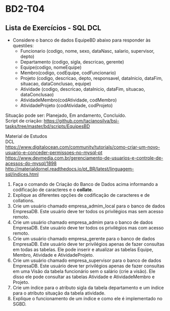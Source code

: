 # BD2-T04

## Lista de Exercícios - SQL DCL

- Considere o banco de dados EquipeBD abaixo para responder às questões:
  - Funcionario (codigo, nome, sexo, dataNasc, salario, supervisor, depto)
  - Departamento (codigo, sigla, descricao, gerente)
  - Equipe(codigo, nomeEquipe)
  - Membro(codigo, codEquipe, codFuncionario)
  - Projeto (codigo, descricao, depto, responsavel, dataInicio, dataFim, situacao, dataConclusao, equipe) 
  - Atividade (codigo, descricao, dataInicio, dataFim, situacao, dataConclusao)
  - AtividadeMembro(codAtividade, codMembro)
  - AtividadeProjeto (codAtividade, codProjeto)

Situação pode ser: Planejado, Em andamento, Concluído.  
Script de criação: https://github.com/tacianosilva/bsi-tasks/tree/master/bd/scripts/EquipesBD  
  
Material de Estudos  
DCL  
https://www.digitalocean.com/community/tutorials/como-criar-um-novo-usuario-e-conceder-permissoes-no-mysql-pt  
https://www.devmedia.com.br/gerenciamento-de-usuarios-e-controle-de-acessos-do-mysql/1898  
http://materialdornel.readthedocs.io/pt_BR/latest/linguagem-sql/indices.html  
  
1. Faça o comando de Criação do Banco de Dados acima informando a codificação de caracteres e o **collate**.
2. Explique as diferentes opções de codificação de caracteres e de collations.
3. Crie um usuário chamado empresa_admim_local para o banco de dados EmpresaDB. Este usuário deve ter todos os privilégios mas sem acesso remoto.
4. Crie um usuário chamado empresa_admim para o banco de dados EmpresaDB. Este usuário deve ter todos os privilégios mas com acesso remoto.
5. Crie um usuário chamado empresa_gerente para o banco de dados EmpresaDB. Este usuário deve ter privilégios apenas de fazer consultas em todas as tabelas. Ele pode inserir e atualizar as tabelas Equipe, Membro, Atividade e AtividadeProjeto.
6. Crie um usuário chamado empresa_supervisor para o banco de dados EmpresaDB. Este usuário deve ter privilégios apenas de fazer consultas em uma Visão da tabela funcionário sem o salário (crie a visão). Ele disso ele pode consultar as tabelas Atividade e AtividadeMembro e Projeto.
7. Crie um índice para o atributo sigla da tabela departamento e um índice para o atributo situação da tabela atividade.
8. Explique o funcionamento de um índice e como ele é implementado no SGBD.
